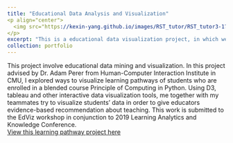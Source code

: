 ```yaml
---
title: "Educational Data Analysis and Visualization" 
<p align="center">
  <img src="https://kexin-yang.github.io/images/RST_tutor/RST_tutor3-1?raw=true" alt="RST tutor" style="width: 450px;"/>
</p> 
excerpt: "This is a educational data visualization project, in which we explored different factors' contribution to their final learning outcome, and visualized students' learning pathways in order to give educators evidence-based suggestions."  
collection: portfolio  
---
```

This project involve educational data mining and visualization. In this project advised by Dr. Adam Perer from Human-Computer Interaction Institute in CMU, I explored ways to visualize learning pathways of students who are enrolled in a blended course Principle of Computing in Python. Using D3, tableau and other interactive data visualization tools, me together with my teammates try to visualize students’ data in order to give educators evidence-based recommendation about teaching. This work is submitted to the EdViz workshop in conjunction to 2019 Learning Analytics and Knowledge Conference.  
[View this learning pathway project here](https://metals-ids-18fall.github.io/student-pathway/)
  
  




